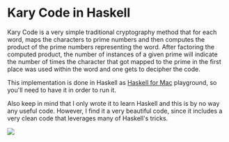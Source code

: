 
# Kary Code in Haskell

Kary Code is a very simple traditional cryptography method that for each word, maps the characters to prime numbers and then computes the product of the prime numbers representing the word. After factoring the computed product, the number of instances of a given prime will indicate the number of times the character that got mapped to the prime in the first place was used within the word and one gets to decipher the code.

This implementation is done in Haskell as [Haskell for Mac](http://haskellformac.com/) playground, so you'll need to have it in order to run it.

Also keep in mind that I only wrote it to learn Haskell and this is by no way any useful code. However, I find it a very beautiful code, since it includes a very clean code that leverages many of Haskell's tricks.

![](https://user-images.githubusercontent.com/2157285/44369484-cbe74000-a4eb-11e8-8900-353998bbde23.png)
